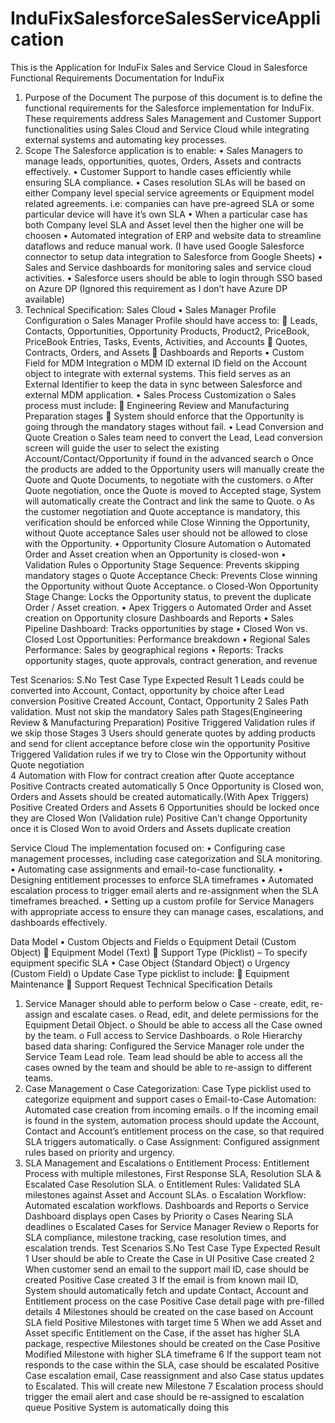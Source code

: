 # InduFixSalesforceSalesServiceApplication
This is the Application for InduFix Sales and Service Cloud in Salesforce
Functional Requirements Documentation for InduFix
1. Purpose of the Document
The purpose of this document is to define the functional requirements for the Salesforce implementation for InduFix. These requirements address Sales Management and Customer Support functionalities using Sales Cloud and Service Cloud while integrating external systems and automating key processes.
2. Scope
The Salesforce application is to enable:
•	Sales Managers to manage leads, opportunities, quotes, Orders, Assets and contracts effectively.
•	Customer Support to handle cases efficiently while ensuring SLA compliance.
•	Cases resolution SLAs will be based on either Company level special service agreements or Equipment model related agreements. i.e: companies can have pre-agreed SLA or some particular device will have it’s own SLA
•	When a particular case has both Company level SLA and Asset level then the higher one will be choosen
•	Automated integration of ERP and website data to streamline dataflows and reduce manual work. (I have used Google Salesforce connector to setup data integration to Salesforce from Google Sheets)
•	Sales and Service dashboards for monitoring sales and service cloud activities.
•	Salesforce users should be able to login through SSO based on Azure DP (Ignored this requirement as I don’t have Azure DP available)
3. Technical Specification:
Sales Cloud
•	Sales Manager Profile Configuration 
o	Sales Manager Profile should have access to: 
	Leads, Contacts, Opportunities, Opportunity Products, Product2, PriceBook, PriceBook Entries, Tasks, Events, Activities, and Accounts
	Quotes, Contracts, Orders, and Assets
	Dashboards and Reports
•	Custom Field for MDM Integration 
o	MDM ID external ID field on the Account object to integrate with external systems. This field serves as an External Identifier to keep the data in sync between Salesforce and external MDM application.
•	Sales Process Customization 
o	Sales process must include: 
	Engineering Review and Manufacturing Preparation stages
	System should enforce that the Opportunity is going through the mandatory stages without fail.
•	Lead Conversion and Quote Creation 
o	Sales team need to convert the Lead, Lead conversion screen will guide the user to select the existing Account/Contact/Opportunity if found in the advanced search 
o	Once the products are added to the Opportunity users will manually create the Quote and Quote Documents, to negotiate with the customers.
o	After Quote negotiation, once the Quote is moved to Accepted stage, System will automatically create the Contract and link the same to Quote.
o	As the customer negotiation and Quote acceptance is mandatory, this verification should be enforced while Close Winning the Opportunity, without Quote acceptance Sales user should not be allowed to close with the Opportunity. 
•	Opportunity Closure Automation 
o	Automated Order and Asset creation when an Opportunity is closed-won
•	Validation Rules 
o	Opportunity Stage Sequence: Prevents skipping mandatory stages
o	Quote Acceptance Check: Prevents Close winning the Opportunity without Quote Acceptance.
o	Closed-Won Opportunity Stage Change: Locks the Opportunity status, to prevent the duplicate Order / Asset creation. 
•	Apex Triggers 
o	Automated Order and Asset creation on Opportunity closure
Dashboards and Reports
•	Sales Pipeline Dashboard: Tracks opportunities by stage
•	Closed Won vs. Closed Lost Opportunities: Performance breakdown
•	Regional Sales Performance: Sales by geographical regions
•	Reports: Tracks opportunity stages, quote approvals, contract generation, and revenue

Test Scenarios:
S.No	Test Case	Type	Expected Result
1	Leads could be converted into Account, Contact, opportunity by choice after Lead conversion 	Positive	Created Account, Contact, Opportunity
2	Sales Path validation. Must not skip the mandatory Sales path Stages(Engineering Review & Manufacturing Preparation)	Positive	Triggered Validation rules if we skip those Stages
3	Users should generate quotes by adding products and send for client acceptance before close win the opportunity	Positive	Triggered Validation rules if we try to Close win the Opportunity without Quote negotiation  
4	Automation with Flow for contract creation after Quote acceptance	Positive	Contracts created automatically
5	 Once Opportunity is Closed won, Orders and Assets should  be created automatically.(With Apex Triggers)	Positive	Created Orders and Assets
6	Opportunities should be locked once they are Closed Won (Validation rule)	Positive	Can’t change Opportunity once it is Closed Won to avoid Orders and Assets duplicate creation 

Service Cloud
The implementation focused on:
•	Configuring case management processes, including case categorization and SLA monitoring.
•	Automating case assignments and email-to-case functionality.
•	Designing entitlement processes to enforce SLA timeframes
•	Automated escalation process to trigger email alerts and re-assignment when the SLA timeframes breached. 
•	Setting up a custom profile for Service Managers with appropriate access to ensure they can manage cases, escalations, and dashboards effectively.

Data Model
•	Custom Objects and Fields 
o	Equipment Detail (Custom Object) 
	Equipment Model (Text)
	Support Type (Picklist) – To specify equipment specific SLA
•	Case Object (Standard Object) 
o	Urgency (Custom Field)
o	Update Case Type picklist to include: 
	Equipment Maintenance
	Support Request
Technical Specification Details
1.	Service Manager should able to perform below 
o	Case - create, edit, re-assign and escalate cases.
o	Read, edit, and delete permissions for the Equipment Detail Object.
o	Should be able to access all the Case owned by the team.
o	Full access to Service Dashboards.
o	Role Hierarchy based data sharing: Configured the Service Manager role under the Service Team Lead role. Team lead should be able to access all the cases owned by the team and should be able to re-assign to different teams.
2.	Case Management
o	Case Categorization: Case Type picklist used to categorize equipment and support cases
o	Email-to-Case Automation: Automated case creation from incoming emails.
o	If the incoming email is found in the system, automation process should update the Account, Contact and Account’s entitlement process on the case, so that required SLA triggers automatically.
o	Case Assignment: Configured assignment rules based on priority and urgency.
3.	SLA Management and Escalations
o	Entitlement Process: Entitlement Process with multiple milestones, First Response SLA, Resolution SLA & Escalated Case Resolution SLA.
o	Entitlement Rules: Validated SLA milestones against Asset and Account SLAs.
o	Escalation Workflow: Automated escalation workflows.
Dashboards and Reports
o	 Service Dashboard displays open Cases by Priority
o	Cases Nearing SLA deadlines
o	Escalated Cases for Service Manager Review
o	Reports for SLA compliance, milestone tracking, case resolution times, and escalation trends.
Test Scenarios
S.No	Test Case	Type	Expected Result
1	User should be able to Create the Case in UI	Positive	Case created 
2	When customer send an email to the support mail ID, case should be created	Positive	Case created
3	If the email is from known mail ID, System should automatically fetch and update Contact, Account and Entitlement process on the case	Positive	Case detail page with pre-filled details 
4	Milestones should be created on the case based on Account SLA field	Positive	Milestones with target time
5	When we add Asset and Asset specific Entitlement on the Case, if the asset has higher SLA package, respective Milestones should be created on the Case	Positive	Modified Milestone with higher SLA timeframe 
6	If the support team not responds to the case within the SLA, case should be escalated 	Positive	Case escalation email, Case reassignment and also Case status updates to Escalated. This will create new Milestone 
7	Escalation process should trigger the email alert and case should be re-assigned to escalation queue	Positive	System is automatically doing this

